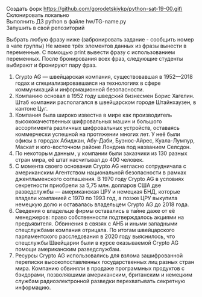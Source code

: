 Создать форк https://github.com/gorodetskiykp/python-sat-19-00.git\
Склонировать локально\
Выполнить ДЗ python в файле hw/TG-name.py\
Запушить в свой репозиторий

Выбрать любую фразу ниже (забронировать задание - сообщить номер в чате группы)
Не менее трёх элементов данных из фразы вынести в переменные.
С помощью print вывести фразу с использованием переменных.
После бронирования всех фраз, следующие студенты выбирают и бронируют пару фраз.

1. Crypto AG — швейцарская компания, существовавшая в 1952—2018 годах и 
специализировавшаяся на технологиях в сфере коммуникаций и информационной 
безопасности. 
2. Компанию основал в 1952 году шведский бизнесмен Борис Хагелин. 
Штаб компании располагался в швейцарском городе Штайнхаузен, в кантоне Цуг. 
3. Компания была широко известна в мире как производитель высококачественных 
шифровальных машин и большого ассортимента различных шифровальных устройств, 
оставаясь коммерчески успешной на протяжении многих лет. У неё были офисы в 
городах Абиджан, Абу-Даби, Буэнос-Айрес, Куала-Лумпур, Маскат и юго-восточном 
районе Лондона под названием Селсдон. 
4. По некоторым данным, у компании были заказчики из 130 разных стран мира, 
её штат насчитывал до 400 человек.
5. С момента своего основания Crypto AG негласно сотрудничала с американским 
Агентством национальной безопасности в рамках джентльменского соглашения. 
В 1970 году Crypto AG в условиях секретности приобрели за 5,75 млн. долларов 
США две разведслужбы — американская ЦРУ и немецкая БНД, которые владели 
компанией с 1970 по 1993 год, а позже ЦРУ выкупила немецкую долю и оставалась 
владельцем Crypto AG до 2018 года. 
6. Сведения о владельце фирмы оставались в тайне даже от её менеджеров: право 
собственности подтверждалось акциями на предъявителя. Обвинения в связях с АНБ 
и иными западными спецслужбами компания отрицала. По итогам швейцарского 
парламентского расследования в 2020 году выяснилось, что спецслужбы Швейцарии 
были в курсе оказываемой Crypto AG помощи американским разведслужбам. 
7. Ресурсы Crypto AG использовались для взлома зашифрованной переписки 
высокопоставленных государственных лиц разных стран мира. 
Компанию обвиняли в продаже программных продуктов с бэкдорами, позволявшими 
американским, британским и немецким службам радиоэлектронной разведки 
перехватывать секретную информацию.

